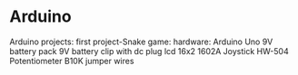 # Arduino
Arduino projects:
first project-Snake game:
hardware:
Arduino Uno
9V battery pack
9V battery clip with dc plug 
lcd 16x2 1602A
Joystick HW-504
Potentiometer B10K
jumper wires
